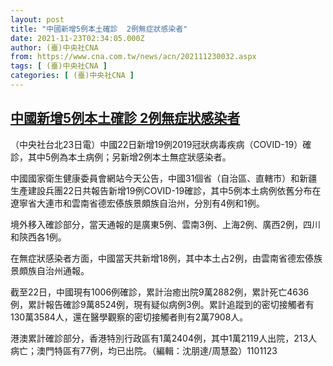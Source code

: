 ```yaml
---
layout: post
title: "中國新增5例本土確診  2例無症狀感染者"
date: 2021-11-23T02:34:05.000Z
author: (臺)中央社CNA
from: https://www.cna.com.tw/news/acn/202111230032.aspx
tags: [ (臺)中央社CNA ]
categories: [ (臺)中央社CNA ]
---
```

<!--1637634845000-->
[中國新增5例本土確診  2例無症狀感染者](https://www.cna.com.tw/news/acn/202111230032.aspx)
------

<div>
<div></div><div><p>（中央社台北23日電）中國22日新增19例2019冠狀病毒疾病（COVID-19）確診，其中5例為本土病例；另新增2例本土無症狀感染者。</p><p>中國國家衛生健康委員會網站今天公告，中國31個省（自治區、直轄市）和新疆生產建設兵團22日共報告新增19例COVID-19確診，其中5例本土病例依舊分布在遼寧省大連市和雲南省德宏傣族景頗族自治州，分別有4例和1例。</p><p>境外移入確診部分，當天通報的是廣東5例、雲南3例、上海2例、廣西2例，四川和陝西各1例。</p><p>在無症狀感染者方面，中國當天共新增18例，其中本土占2例，由雲南省德宏傣族景頗族自治州通報。</p><p>截至22日，中國現有1006例確診，累計治癒出院9萬2882例，累計死亡4636例，累計報告確診9萬8524例，現有疑似病例3例。累計追蹤到的密切接觸者有130萬3584人，還在醫學觀察的密切接觸者則有2萬7908人。</p><p>港澳累計確診部分，香港特別行政區有1萬2404例，其中1萬2119人出院，213人病亡；澳門特區有77例，均已出院。（編輯：沈朋達/周慧盈）1101123</p></div>
</div>
